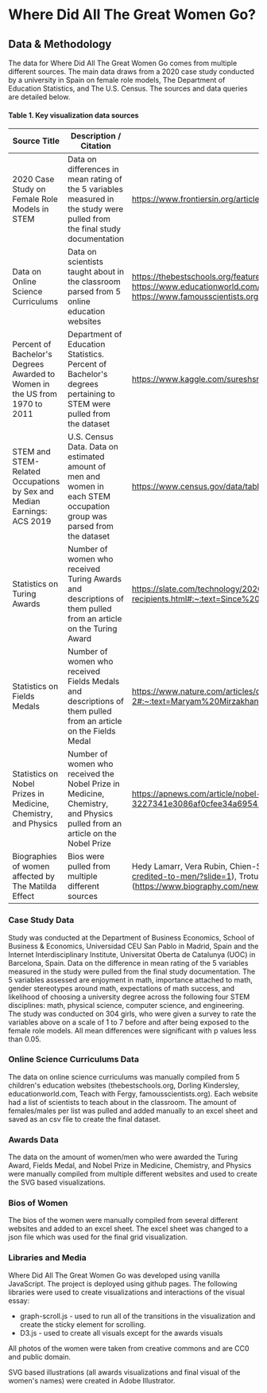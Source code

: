 # Where Did All The Great Women Go?
## Data & Methodology
The data for Where Did All The Great Women Go comes from multiple different sources. The main data draws from a 2020 case study conducted by a university in Spain on female role models, The Department of Education Statistics, and The U.S. Census. The sources and data queries are detailed below.

#### Table 1. Key visualization data sources

| Source Title | Description / Citation | URL |
| ----------- | ----------- | ----------- |
| 2020 Case Study on Female Role Models in STEM | Data on differences in mean rating of the 5 variables measured in the study were pulled from the final study documentation | https://www.frontiersin.org/articles/10.3389/fpsyg.2020.02204/full | 
| Data on Online Science Curriculums | Data on scientists taught about in the classroom parsed from 5 online education websites | https://thebestschools.org/features/50-influential-scientists-world-today/ , https://www.dkfindout.com/us/science/famous-scientists/ , https://www.educationworld.com/science/scientists.shtml , https://teachwithfergy.com/famous-scientists-who-changed-the-world/ , https://www.famousscientists.org/popular/ | 
| Percent of Bachelor's Degrees Awarded to Women in the US from 1970 to 2011 | Department of Education Statistics. Percent of Bachelor's degrees pertaining to STEM were pulled from the dataset | https://www.kaggle.com/sureshsrinivas/bachelorsdegreewomenusa |
| STEM and STEM-Related Occupations by Sex and Median Earnings: ACS 2019 | U.S. Census Data. Data on estimated amount of men and women in each STEM occupation group was parsed from the dataset|https://www.census.gov/data/tables/time-series/demo/income-poverty/stem-occ-sex-med-earnings.html|
| Statistics on Turing Awards | Number of women who received Turing Awards and descriptions of them pulled from an article on the Turing Award | https://slate.com/technology/2020/01/turing-award-acm-women-recipients.html#:~:text=Since%201966%2C%2070%20computer%20scientists,Only%20three%20have%20been%20women. |
| Statistics on Fields Medals | Number of women who received Fields Medals and descriptions of them pulled from an article on the Fields Medal | https://www.nature.com/articles/d41586-020-01681-2#:~:text=Maryam%20Mirzakhani%20broke%20into%20the,Fields%20Medal%2C%20established%20in%201936. |
| Statistics on Nobel Prizes in Medicine, Chemistry, and Physics | Number of women who received the Nobel Prize in Medicine, Chemistry, and Physics pulled from an article on the Nobel Prize | https://apnews.com/article/nobel-prizes-chemistry-archive-3227341e3086af0cfee34a695416eeb9#:~:text=In%201983%2C%20Barbara%20McClintock%20won,chemistry%20and%20four%20in%20physics. |
| Biographies of women affected by The Matilda Effect | Bios were pulled from multiple different sources | Hedy Lamarr, Vera Rubin, Chien-Shiung Wu, Ada Lovelace, Katherine Johnson (https://www.marieclaire.com/culture/g5026/female-discoveries-credited-to-men/?slide=1), Trotula of Salerno (https://thebestschools.org/magazine/brilliant-woman-greedy-men/), Maria Merian (https://www.biography.com/news/alice-ball-female-scientists) |

### Case Study Data

Study was conducted at the Department of Business Economics, School of Business & Economics, Universidad CEU San Pablo in Madrid, Spain and the Internet Interdisciplinary Institute, Universitat Oberta de Catalunya (UOC) in Barcelona, Spain. Data on the difference in mean rating of the 5 variables measured in the study were pulled from the final study documentation. The 5 variables assessed are enjoyment in math, importance attached to math, gender stereotypes around math, expectations of math success, and likelihood of choosing a university degree across the following four STEM disciplines: math, physical science, computer science, and engineering. The study was conducted on 304 girls, who were given a survey to rate the variables above on a scale of 1 to 7 before and after being exposed to the female role models. All mean differences were significant with p values less than 0.05.

### Online Science Curriculums Data

The data on online science curriculums was manually compiled from 5 children's education websites (thebestschools.org, Dorling Kindersley, educationworld.com, Teach with Fergy, famousscientists.org). Each website had a list of scientists to teach about in the classroom. The amount of females/males per list was pulled and added manually to an excel sheet and saved as an csv file to create the final dataset.

### Awards Data

The data on the amount of women/men who were awarded the Turing Award, Fields Medal, and Nobel Prize in Medicine, Chemistry, and Physics were manually compiled from multiple different websites and used to create the SVG based visualizations.

### Bios of Women

The bios of the women were manually compiled from several different websites and added to an excel sheet. The excel sheet was changed to a json file which was used for the final grid visualization.

### Libraries and Media

Where Did All The Great Women Go was developed using vanilla JavaScript. The project is deployed using github pages. The following libraries were used to create visualizations and interactions of the visual essay:

* graph-scroll.js - used to run all of the transitions in the visualization and create the sticky element for scrolling.
* D3.js - used to create all visuals except for the awards visuals

All photos of the women were taken from creative commons and are CC0 and public domain.

SVG based illustrations (all awards visualizations and final visual of the women's names) were created in Adobe Illustrator.
